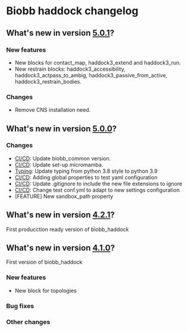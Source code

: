 # Biobb haddock changelog

## What's new in version [5.0.1](https://github.com/bioexcel/biobb_haddock/releases/tag/v5.0.1)?

### New features

* New blocks for contact_map, haddock3_extend and haddock3_run.
* New restrain blocks: haddock3_accessibility, haddock3_actpass_to_ambig, haddock3_passive_from_active, haddock3_restrain_bodies.

### Changes

* Remove CNS installation need.

## What's new in version [5.0.0](https://github.com/bioexcel/biobb_haddock/releases/tag/v5.0.0)?

### Changes

* [CI/CD](env.yaml): Update biobb_common version.
* [CI/CD](linting_and_testing.yml): Update set-up micromamba.
* [Typing](ALL): Update typing from python 3.8 style to python 3.9
* [CI/CD](conf.yml): Adding global properties to test yaml configuration
* [CI/CD](GITIGNORE): Update .gitignore to include the new file extensions to ignore
* [CI/CD](conf.yml): Change test conf.yml to adapt to new settings configuration
* [FEATURE] New sandbox_path property

## What's new in version [4.2.1](https://github.com/bioexcel/biobb_haddock/releases/tag/4.2.1)?
First producction ready version of biobb_haddock

## What's new in version [4.1.0](https://github.com/bioexcel/biobb_haddock/releases/tag/4.1.0)?
First version of biobb_haddock

### New features
* New block for topologies

### Bug fixes

### Other changes
